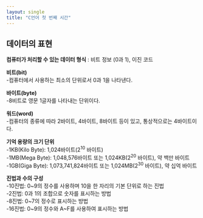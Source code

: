 ```yaml
---
layout: single
title: "C언어 첫 번째 시간"
---
```


데이터의 표현
---
__컴퓨터가 처리할 수 있는 데이터 형식__ : 비트 정보 (0과 1), 이진 코드  

__비트(bit)__  
-컴퓨터에서 사용하는 최소의 단위로서 0과 1을 나타낸다.  

__바이트(byte)__  
-8비트로 영문 1글자를 나타내는 단위이다.  

__워드(word)__  
-컴퓨터의 종류에 따라 2바이트, 4바이트, 8바이트 등이 있고, 통상적으로는 4바이트이다.  

__기억 용량의 크기 단위__   
-1KB(Kilo Byte): 1,024바이트(2<sup>10</sup> 바이트)   
-1MB(Mega Byte): 1,048,576바이트 또는 1,024KB(2<sup>20</sup> 바이트), 약 백만 바이트   
-1GB(Giga Byte): 1,073,741,824바이트 또는 1,024MB(2<sup>30</sup> 바이트), 약 십억 바이트   

__진법과 수의 구성__   
-10진법: 0\~9의 정수를 사용하며 10을 한 자리의 기본 단위로 하는 진법   
-2진법: 0과 1의 조합으로 숫자를 표시하는 방법   
-8진법: 0\~7의 정수로 표시하는 방법   
-16진법: 0\~9의 정수와 A\~F를 사용하여 표시하는 방법   

